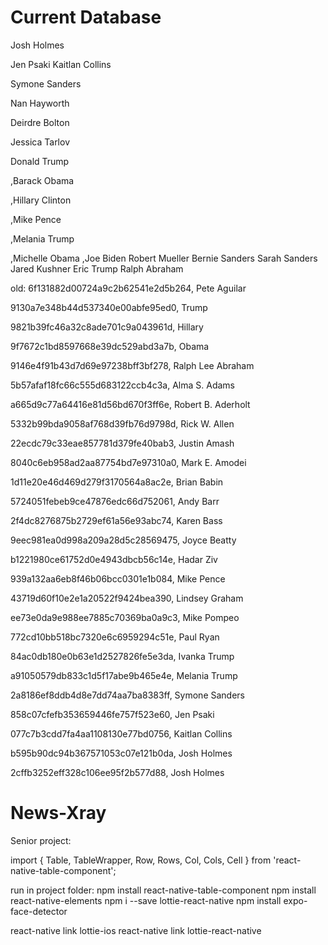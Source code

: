 # Current Database
Josh Holmes 

Jen Psaki
Kaitlan Collins

Symone Sanders

Nan Hayworth

Deirdre Bolton

Jessica Tarlov

Donald Trump

,Barack Obama

,Hillary Clinton

,Mike Pence

,Melania Trump

,Michelle Obama
,Joe Biden
Robert Mueller
Bernie Sanders
Sarah Sanders
Jared Kushner
Eric Trump
Ralph Abraham


old:
6f131882d00724a9c2b62541e2d5b264, Pete Aguilar


9130a7e348b44d537340e00abfe95ed0, Trump

9821b39fc46a32c8ade701c9a043961d, Hillary

9f7672c1bd8597668e39dc529abd3a7b, Obama

9146e4f91b43d7d69e97238bff3bf278, Ralph Lee Abraham

5b57afaf18fc66c555d683122ccb4c3a, Alma S. Adams

a665d9c77a64416e81d56bd670f3ff6e, Robert B. Aderholt

5332b99bda9058af768d39fb76d9798d, Rick W. Allen

22ecdc79c33eae857781d379fe40bab3, Justin Amash

8040c6eb958ad2aa87754bd7e97310a0, Mark E. Amodei

1d11e20e46d469d279f3170564a8ac2e, Brian Babin

5724051febeb9ce47876edc66d752061, Andy Barr

2f4dc8276875b2729ef61a56e93abc74, Karen Bass

9eec981ea0d998a209a28d5c28569475, Joyce Beatty

b1221980ce61752d0e4943dbcb56c14e, Hadar Ziv

939a132aa6eb8f46b06bcc0301e1b084, Mike Pence

43719d60f10e2e1a20522f9424bea390, Lindsey Graham

ee73e0da9e988ee7885c70369ba0a9c3, Mike Pompeo

772cd10bb518bc7320e6c6959294c51e, Paul Ryan

84ac0db180e0b63e1d2527826fe5e3da, Ivanka Trump

a91050579db833c1d5f17abe9b465e4e, Melania Trump

2a8186ef8ddb4d8e7dd74aa7ba8383ff, Symone Sanders

858c07cfefb353659446fe757f523e60, Jen Psaki

077c7b3cdd7fa4aa1108130e77bd0756, Kaitlan Collins

b595b90dc94b367571053c07e121b0da, Josh Holmes

2cffb3252eff328c106ee95f2b577d88, Josh Holmes









# News-Xray
Senior project:

import { Table, TableWrapper, Row, Rows, Col, Cols, Cell } from 'react-native-table-component';

run in project folder:
npm install react-native-table-component
npm install react-native-elements
npm i --save lottie-react-native
npm install expo-face-detector

react-native link lottie-ios
react-native link lottie-react-native




